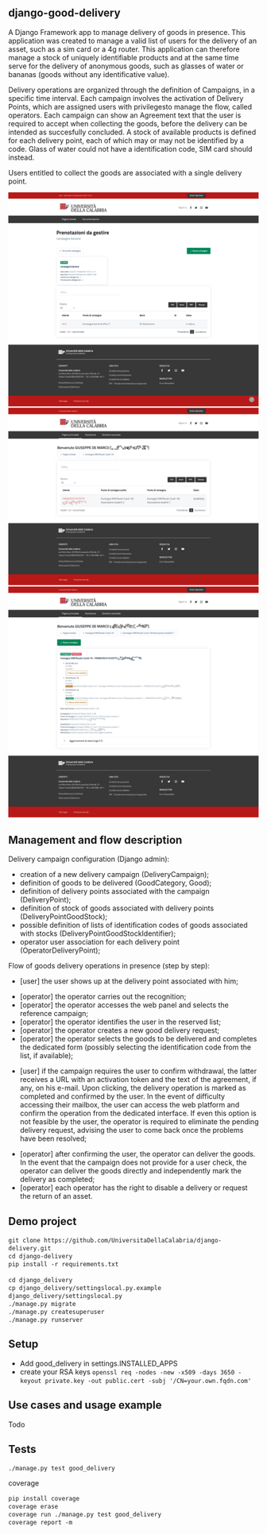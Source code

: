 django-good-delivery
--------------------

A Django Framework app to manage delivery of goods in presence. This application was created to manage a valid list of users for the delivery of an asset, such as a sim card or a 4g router. This application can therefore manage a stock of uniquely identifiable products and at the same time serve for the delivery of anonymous goods, such as glasses of water or bananas (goods without any identificative value).

Delivery operations are organized through the definition of Campaigns, in a specific time interval.
Each campaign involves the activation of Delivery Points, which are assigned users with privilegesto manage the flow, called operators. Each campaign can show an Agreement text that the user is required to accept when collecting the goods, before the delivery can be intended as succesfully concluded.
A stock of available products is defined for each delivery point, each of which may or may not be identified by a code. Glass of water could not have a identification code, SIM card should instead.

Users entitled to collect the goods are associated with a single delivery point.

![Alt text](gallery/1.png) 
![Alt text](gallery/4.png) 
![Alt text](gallery/5.png) 

Management and flow description
-------------------------------

 Delivery campaign configuration (Django admin):
 
 - creation of a new delivery campaign (DeliveryCampaign);
 - definition of goods to be delivered (GoodCategory, Good);
 - definition of delivery points associated with the campaign (DeliveryPoint);
 - definition of stock of goods associated with delivery points (DeliveryPointGoodStock);
 - possible definition of lists of identification codes of goods associated with stocks (DeliveryPointGoodStockIdentifier);
 - operator user association for each delivery point (OperatorDeliveryPoint);

Flow of goods delivery operations in presence (step by step):

- [user] the user shows up at the delivery point associated with him;

* [operator] the operator carries out the recognition; 
* [operator] the operator accesses the web panel and selects the reference campaign;
* [operator] the operator identifies the user in the reserved list;
* [operator] the operator creates a new good delivery request;
* [operator] the operator selects the goods to be delivered and completes the dedicated form (possibly selecting the identification code from the list, if available);

- [user] if the campaign requires the user to confirm withdrawal, the latter receives a URL with an activation token and the text of the agreement, if any, on his e-mail. Upon clicking, the delivery operation is marked as completed and confirmed by the user. 
In the event of difficulty accessing their mailbox, the user can access the web platform and confirm the operation from the dedicated interface.
If even this option is not feasible by the user, the operator is required to eliminate the pending delivery request, advising the user to come back once the problems have been resolved;

* [operator] after confirming the user, the operator can deliver the goods.
In the event that the campaign does not provide for a user check, the operator can deliver the goods directly and independently mark the delivery as completed;
* [operator] each operator has the right to disable a delivery or request the return of an asset.


Demo project
------------

````
git clone https://github.com/UniversitaDellaCalabria/django-delivery.git
cd django-delivery
pip install -r requirements.txt

cd django_delivery
cp django_delivery/settingslocal.py.example django_delivery/settingslocal.py
./manage.py migrate
./manage.py createsuperuser
./manage.py runserver
````

Setup
-----

- Add good_delivery in settings.INSTALLED_APPS
- create your RSA keys
  ````openssl req -nodes -new -x509 -days 3650 -keyout private.key -out public.cert -subj '/CN=your.own.fqdn.com'````


Use cases and usage example
---------------------------

Todo

Tests
-----

````
./manage.py test good_delivery
````

coverage
````
pip install coverage
coverage erase
coverage run ./manage.py test good_delivery
coverage report -m
````

